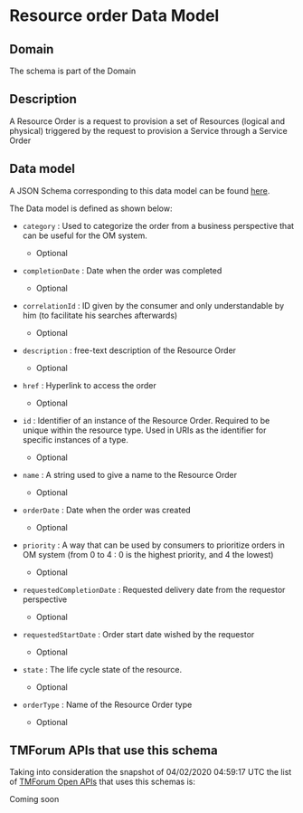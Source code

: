 # Resource order Data Model

## Domain

The  schema is part of the  Domain

## Description

A Resource Order is a request to provision a set of Resources (logical and physical) triggered by the request to provision a Service through a Service Order

## Data model

A JSON Schema corresponding to this data model can be found
[here](https://github.com/tmforum-rand/schemas/blob/candidates/Resource/ResourceOrder.schema.json).

The Data model is defined as shown below:

- `category` : Used to categorize the order from a business perspective that can be useful for the OM system.

  - Optional


- `completionDate` : Date when the order was completed

  - Optional


- `correlationId` : ID given by the consumer and only understandable by him (to facilitate his searches afterwards)

  - Optional


- `description` : free-text description of the Resource Order

  - Optional


- `href` : Hyperlink to access the order

  - Optional


- `id` : Identifier of an instance of the Resource Order. Required to be unique within the resource type.  Used in URIs as the identifier for specific instances of a type.

  - Optional


- `name` : A string used to give a name to the Resource Order

  - Optional


- `orderDate` : Date when the order was created

  - Optional


- `priority` : A way that can be used by consumers to prioritize orders in OM system (from 0 to 4 : 0 is the highest priority, and 4 the lowest)

  - Optional


- `requestedCompletionDate` : Requested delivery date from the requestor perspective

  - Optional


- `requestedStartDate` : Order start date wished by the requestor

  - Optional


- `state` : The life cycle state of the resource.

  - Optional


- `orderType` : Name of the Resource Order type

  - Optional






## TMForum APIs that use this schema

Taking into consideration the snapshot of 04/02/2020 04:59:17 UTC the list of [TMForum Open APIs](https://www.tmforum.org/open-apis/) that uses this schemas is:

Coming soon